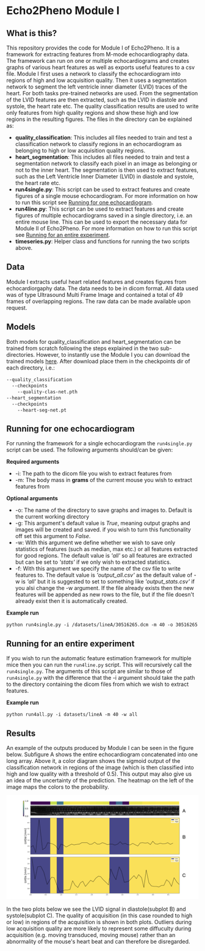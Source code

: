 # Echo2Pheno Module I

## What is this?
This repository provides the code for Module I of Echo2Pheno. It is a framework for extracting features from M-mode echocardiography data. The framework can run on one or multiple echocardiograms and creates graphs of various heart features as well as exports useful features to a csv file. Module I first uses a network to classify the echocardiogram into regions of high and low acquisition quality. Then it uses a segmentation network to segment the left ventricle inner diameter (LVID) traces of the heart. For both tasks pre-trained networks are used. From the segmentation of the LVID features are then extracted, such as the LVID in diastole and systole, the heart rate etc. The quality classification results are used to write only features from high quality regions and show these high and low regions in the resulting figures. The files in the directory can be explained as:

* **quality_classification**: This includes all files needed to train and test a classification network to classify regions in an echocardiogram as belonging to high or low acquisition quality regions.
* **heart_segmentation**: This includes all files needed to train and test a segmentation network to classify each pixel in an image as belonging or not to the inner heart. The segmentation is then used to extract features, such as the Left Ventricle Inner Diameter (LVID) in diastole and systole, the heart rate etc.
* **run4single.py**: This script can be used to extract features and create figures of a single mouse echocardiogram. For more information on how to run this script see [Running for one echocardiogram](#Running-for-one-echocardiogram).
* **run4line.py**: This script can be used to extract features and create figures of multiple echocardiograms saved in a single directory, i.e. an entire mouse line. This can be used to export the necessary data for Module II of Echo2Pheno. For more information on how to run this script see [Running for an entire experiment](#Running-for-an-entire-experiment).
* **timeseries.py**: Helper class and functions for running the two scripts above.

## Data

Module I extracts useful heart related features and creates figures from echocardiorgaphy data. The data needs to be in dicom format. All data used was of type Ultrasound Multi Frame Image and contained a total of 49 frames of overlapping regions. The raw data can be made available upon request.

## Models
Both models for quality_classification and heart_segmentation can be trained from scratch following the steps explained in the two sub-directories. However, to instantly use the Module I you can download the trained models [here](https://zenodo.org/record/3941857#.XwxgUC2w3s0). After download place them in the checkpoints dir of each directory, i.e.:

```
--quality_classification
  --checkpoints
    --quality-clas-net.pth
--heart_segmentation
  --checkpoints
    --heart-seg-net.pt
```

## Running for one echocardiogram

For running the framework for a single echocardiogram the ```run4single.py``` script can be used. The following arguments should/can be given:

**Required arguments**

* -i: The path to the dicom file you wish to extract features from
* -m: The body mass in **grams** of the current mouse you wish to extract features from

**Optional arguments**

* -o: The name of the directory to save graphs and images to. Default is the current working directory
* -g: This argument's default value is _True_, meaning output graphs and images will be created and saved. if you wish to turn this functionality off set this argument to _False_.
* -w: With this argument we define whether we wish to save only statistics of features (such as median, max etc.) or all features extracted for good regions. The default value is _'all'_ so all features are extracted but can be set to _'stats'_ if we only wish to extracted statistics.
* -f: With this argument we specify the name of the csv file to write features to. The default value is _'output_all.csv'_ as the default value of -w is _'all'_ but it is suggested to set to something like _'output_stats.csv'_ if you alsi change the -w argument. If the file already exists then the new features will be appended as new rows to the file, but if the file doesn't already exist then it is automatically created.

**Example run**
```
python run4single.py -i /datasets/lineA/30516265.dcm -m 40 -o 30516265
```

## Running for an entire experiment

If you wish to run the automatic feature estimation framework for multiple mice then you can run the ```run4line.py``` script. This will recursively call the ```run4single.py```. The arguments of this script are similar to those of ```run4single.py``` with the difference that the -i argument should take the path to the directory containing the dicom files from which we wish to extract features.

**Example run**
```
python run4all.py -i datasets/lineA -m 40 -w all
```

## Results

An example of the outputs produced by Module I can be seen in the figure below. Subfigure A shows the entire echocardiogram concatenated into one long array. Above it, a color diagram shows the sigmoid output of the classification network in regions of the image (which is then classified into high and low quality with a threshold of 0.5). This output may also give us an idea of the uncertainty of the prediction. The heatmap on the left of the image maps the colors to the probability. 

![image](https://github.com/HelmholtzAI-Consultants-Munich/Echo2Pheno/blob/master/Module%20I/ModuleI_results_example.png)

In the two plots below we see the LVID signal in diastole(subplot B) and systole(subplot C). The quality of acquisition (in this case rounded to high or low) in regions of the acquisition is shown in both plots. Outliers during low acquisition quality are more likely to represent some diffuculty during acquisition (e.g. moving transduced, moving mouse) rather than an abnormality of the mouse's heart beat and can therefore be disregarded.
